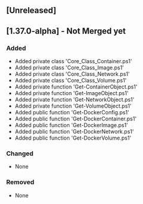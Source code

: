 ## [Unreleased]

## [1.37.0-alpha] - Not Merged yet
### Added
- Added private class 'Core_Class_Container.ps1'
- Added private class 'Core_Class_Image.ps1'
- Added private class 'Core_Class_Network.ps1'
- Added private class 'Core_Class_Volume.ps1'
- Added private function 'Get-ContainerObject.ps1'
- Added private function 'Get-ImageObject.ps1'
- Added private function 'Get-NetworkObject.ps1'
- Added private function 'Get-VolumeObject.ps1'
- Added public function 'Get-DockerConfig.ps1'
- Added public function 'Get-DockerContainer.ps1'
- Added public function 'Get-DockerImage.ps1'
- Added public function 'Get-DockerNetwork.ps1'
- Added public function 'Get-DockerVolume.ps1'
### Changed
- None
### Removed
- None
